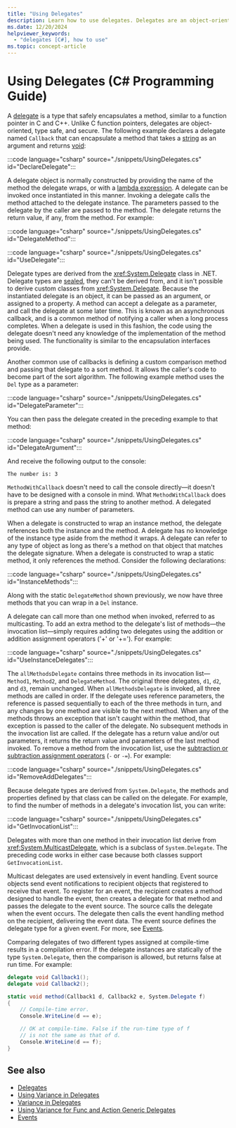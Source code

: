 ```yaml
---
title: "Using Delegates"
description: Learn how to use delegates. Delegates are an object-oriented, type safe, and secure type that safely encapsulates a method.
ms.date: 12/20/2024
helpviewer_keywords:
  - "delegates [C#], how to use"
ms.topic: concept-article
---
```

# Using Delegates (C# Programming Guide)

A [delegate](../../language-reference/builtin-types/reference-types.md) is a type that safely encapsulates a method, similar to a function pointer in C and C++. Unlike C function pointers, delegates are object-oriented, type safe, and secure. The following example declares a delegate named `Callback` that can encapsulate a method that takes a [string](../../language-reference/builtin-types/reference-types.md) as an argument and returns [void](../../language-reference/builtin-types/void.md):

:::code language="csharp" source="./snippets/UsingDelegates.cs" id="DeclareDelegate":::

A delegate object is normally constructed by providing the name of the method the delegate wraps, or with a [lambda expression](../../language-reference/operators/lambda-expressions.md). A delegate can be invoked once instantiated in this manner. Invoking a delegate calls the method attached to the delegate instance. The parameters passed to the delegate by the caller are passed to the method. The delegate returns the return value, if any, from the method. For example:

:::code language="csharp" source="./snippets/UsingDelegates.cs" id="DelegateMethod":::

:::code language="csharp" source="./snippets/UsingDelegates.cs" id="UseDelegate":::

Delegate types are derived from the <xref:System.Delegate> class in .NET. Delegate types are [sealed](../../language-reference/keywords/sealed.md), they can't be derived from, and it isn't possible to derive custom classes from <xref:System.Delegate>. Because the instantiated delegate is an object, it can be passed as an argument, or assigned to a property. A method can accept a delegate as a parameter, and call the delegate at some later time. This is known as an asynchronous callback, and is a common method of notifying a caller when a long process completes. When a delegate is used in this fashion, the code using the delegate doesn't need any knowledge of the implementation of the method being used. The functionality is similar to the encapsulation interfaces provide.

Another common use of callbacks is defining a custom comparison method and passing that delegate to a sort method. It allows the caller's code to become part of the sort algorithm. The following example method uses the `Del` type as a parameter:

:::code language="csharp" source="./snippets/UsingDelegates.cs" id="DelegateParameter":::

You can then pass the delegate created in the preceding example to that method:

:::code language="csharp" source="./snippets/UsingDelegates.cs" id="DelegateArgument":::

And receive the following output to the console:

```console
The number is: 3
```

`MethodWithCallback` doesn't need to call the console directly—it doesn't have to be designed with a console in mind. What `MethodWithCallback` does is prepare a string and pass the string to another method. A delegated method can use any number of parameters.

When a delegate is constructed to wrap an instance method, the delegate references both the instance and the method. A delegate has no knowledge of the instance type aside from the method it wraps. A delegate can refer to any type of object as long as there's a method on that object that matches the delegate signature. When a delegate is constructed to wrap a static method, it only references the method. Consider the following declarations:

:::code language="csharp" source="./snippets/UsingDelegates.cs" id="InstanceMethods":::

Along with the static `DelegateMethod` shown previously, we now have three methods that you can wrap in a `Del` instance.

A delegate can call more than one method when invoked, referred to as multicasting. To add an extra method to the delegate's list of methods—the invocation list—simply requires adding two delegates using the addition or addition assignment operators ('+' or '+='). For example:

:::code language="csharp" source="./snippets/UsingDelegates.cs" id="UseInstanceDelegates":::

The `allMethodsDelegate` contains three methods in its invocation list—`Method1`, `Method2`, and `DelegateMethod`. The original three delegates, `d1`, `d2`, and `d3`, remain unchanged. When `allMethodsDelegate` is invoked, all three methods are called in order. If the delegate uses reference parameters, the reference is passed sequentially to each of the three methods in turn, and any changes by one method are visible to the next method. When any of the methods throws an exception that isn't caught within the method, that exception is passed to the caller of the delegate. No subsequent methods in the invocation list are called. If the delegate has a return value and/or out parameters, it returns the return value and parameters of the last method invoked. To remove a method from the invocation list, use the [subtraction or subtraction assignment operators](../../language-reference/operators/subtraction-operator.md) (`-` or `-=`). For example:

:::code language="csharp" source="./snippets/UsingDelegates.cs" id="RemoveAddDelegates":::

Because delegate types are derived from `System.Delegate`, the methods and properties defined by that class can be called on the delegate. For example, to find the number of methods in a delegate's invocation list, you can write:

:::code language="csharp" source="./snippets/UsingDelegates.cs" id="GetInvocationList":::

Delegates with more than one method in their invocation list derive from <xref:System.MulticastDelegate>, which is a subclass of `System.Delegate`. The preceding code works in either case because both classes support `GetInvocationList`.

Multicast delegates are used extensively in event handling. Event source objects send event notifications to recipient objects that registered to receive that event. To register for an event, the recipient creates a method designed to handle the event, then creates a delegate for that method and passes the delegate to the event source. The source calls the delegate when the event occurs. The delegate then calls the event handling method on the recipient, delivering the event data. The event source defines the delegate type for a given event. For more, see [Events](../events/index.md).

Comparing delegates of two different types assigned at compile-time results in a compilation error. If the delegate instances are statically of the type `System.Delegate`, then the comparison is allowed, but returns false at run time. For example:

```csharp
delegate void Callback1();
delegate void Callback2();

static void method(Callback1 d, Callback2 e, System.Delegate f)
{
    // Compile-time error.
    Console.WriteLine(d == e);

    // OK at compile-time. False if the run-time type of f
    // is not the same as that of d.
    Console.WriteLine(d == f);
}
```

## See also

- [Delegates](./index.md)
- [Using Variance in Delegates](../concepts/covariance-contravariance/using-variance-in-delegates.md)
- [Variance in Delegates](../concepts/covariance-contravariance/variance-in-delegates.md)
- [Using Variance for Func and Action Generic Delegates](../concepts/covariance-contravariance/using-variance-for-func-and-action-generic-delegates.md)
- [Events](../events/index.md)
